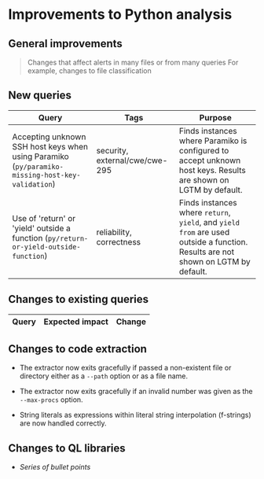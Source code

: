 # Improvements to Python analysis


## General improvements

> Changes that affect alerts in many files or from many queries
> For example, changes to file classification

## New queries
  | **Query** | **Tags** | **Purpose** |
  |-----------|----------|-------------|
  | Accepting unknown SSH host keys when using Paramiko (`py/paramiko-missing-host-key-validation`) | security, external/cwe/cwe-295 | Finds instances where Paramiko is configured to accept unknown host keys. Results are shown on LGTM by default. |
  | Use of 'return' or 'yield' outside a function (`py/return-or-yield-outside-function`) | reliability, correctness | Finds instances where `return`, `yield`, and `yield from` are used outside a function. Results are not shown on LGTM by default. |

## Changes to existing queries

  | **Query** | **Expected impact** | **Change** |
  |-----------|---------------------|------------|

## Changes to code extraction

* The extractor now exits gracefully if passed a non-existent file or directory either as a `--path` option or as a file name.

* The extractor now exits gracefully if an invalid number was given as the `--max-procs` option.

* String literals as expressions within literal string interpolation (f-strings) are now handled correctly.


## Changes to QL libraries

* *Series of bullet points*
